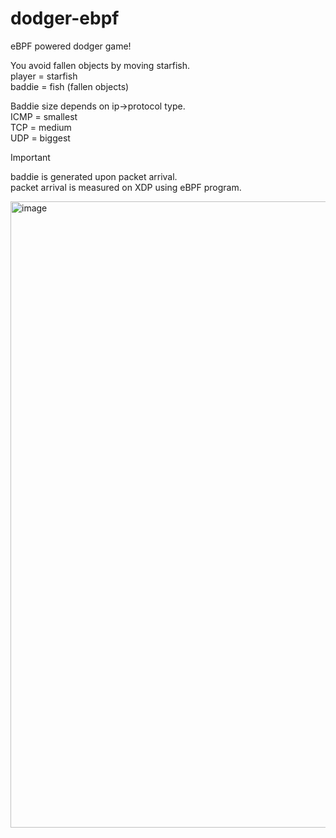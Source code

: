 # dodger-ebpf
eBPF powered dodger game!

You avoid fallen objects by moving starfish.\
player = starfish\
baddie = fish (fallen objects)

Baddie size depends on ip->protocol type.\
ICMP = smallest\
TCP = medium\
UDP = biggest

> [!IMPORTANT]
> baddie is generated upon packet arrival.\
> packet arrival is measured on XDP using eBPF program.

<img width="1002" alt="image" src="https://github.com/user-attachments/assets/f3868052-725b-46c0-ba30-c72713ad648d">
